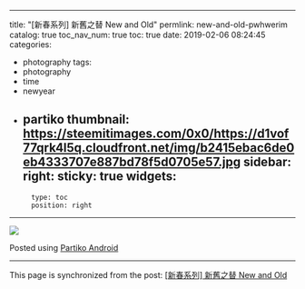 
---
title: "[新春系列] 新舊之替 New and Old"
permlink: new-and-old-pwhwerim
catalog: true
toc_nav_num: true
toc: true
date: 2019-02-06 08:24:45
categories:
- photography
tags:
- photography
- time
- newyear
- partiko
thumbnail: https://steemitimages.com/0x0/https://d1vof77qrk4l5q.cloudfront.net/img/b2415ebac6de0eb4333707e887bd78f5d0705e57.jpg
sidebar:
    right:
        sticky: true
widgets:
    -
        type: toc
        position: right
---



![](https://steemitimages.com/0x0/https://d1vof77qrk4l5q.cloudfront.net/img/b2415ebac6de0eb4333707e887bd78f5d0705e57.jpg)

Posted using [Partiko Android](https://steemit.com/@partiko-android)

- - -

This page is synchronized from the post: [[新春系列] 新舊之替 New and Old](https://steemit.com/@deanliu/new-and-old-pwhwerim)
